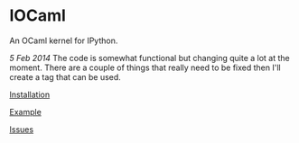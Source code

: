 IOCaml
======

An OCaml kernel for IPython.

*5 Feb 2014* The code is somewhat functional but changing quite a lot at the moment.  There are a couple of things that really need to be fixed then I'll create a tag that can be used.

[Installation](http://nbviewer.ipython.org/github/andrewray/iocaml/blob/master/notebooks/iocaml-install.ipynb)

[Example](http://nbviewer.ipython.org/github/andrewray/iocaml/blob/master/notebooks/iocaml-test-notebook.ipynb)

[Issues](http://nbviewer.ipython.org/github/andrewray/iocaml/blob/master/notebooks/iocaml-development.ipynb)

